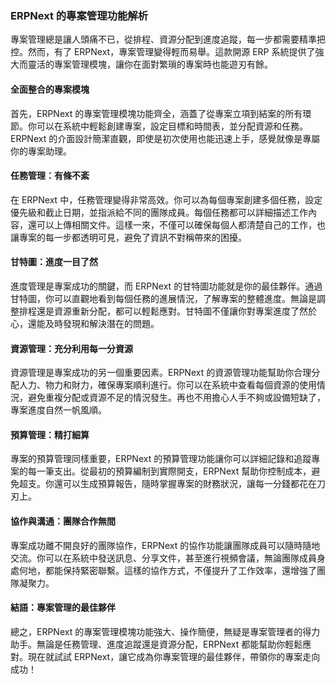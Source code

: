 ### ERPNext 的專案管理功能解析

專案管理總是讓人頭痛不已，從排程、資源分配到進度追蹤，每一步都需要精準把控。然而，有了 ERPNext，專案管理變得輕而易舉。這款開源 ERP 系統提供了強大而靈活的專案管理模塊，讓你在面對繁瑣的專案時也能遊刃有餘。

#### 全面整合的專案模塊

首先，ERPNext 的專案管理模塊功能齊全，涵蓋了從專案立項到結案的所有環節。你可以在系統中輕鬆創建專案，設定目標和時間表，並分配資源和任務。ERPNext 的介面設計簡潔直觀，即使是初次使用也能迅速上手，感覺就像是專屬你的專案助理。

#### 任務管理：有條不紊

在 ERPNext 中，任務管理變得非常高效。你可以為每個專案創建多個任務，設定優先級和截止日期，並指派給不同的團隊成員。每個任務都可以詳細描述工作內容，還可以上傳相關文件。這樣一來，不僅可以確保每個人都清楚自己的工作，也讓專案的每一步都透明可見，避免了資訊不對稱帶來的困擾。

#### 甘特圖：進度一目了然

進度管理是專案成功的關鍵，而 ERPNext 的甘特圖功能就是你的最佳夥伴。通過甘特圖，你可以直觀地看到每個任務的進展情況，了解專案的整體進度。無論是調整排程還是資源重新分配，都可以輕鬆應對。甘特圖不僅讓你對專案進度了然於心，還能及時發現和解決潛在的問題。

#### 資源管理：充分利用每一分資源

資源管理是專案成功的另一個重要因素。ERPNext 的資源管理功能幫助你合理分配人力、物力和財力，確保專案順利進行。你可以在系統中查看每個資源的使用情況，避免重複分配或資源不足的情況發生。再也不用擔心人手不夠或設備短缺了，專案進度自然一帆風順。

#### 預算管理：精打細算

專案的預算管理同樣重要，ERPNext 的預算管理功能讓你可以詳細記錄和追蹤專案的每一筆支出。從最初的預算編制到實際開支，ERPNext 幫助你控制成本，避免超支。你還可以生成預算報告，隨時掌握專案的財務狀況，讓每一分錢都花在刀刃上。

#### 協作與溝通：團隊合作無間

專案成功離不開良好的團隊協作，ERPNext 的協作功能讓團隊成員可以隨時隨地交流。你可以在系統中發送訊息、分享文件，甚至進行視頻會議，無論團隊成員身處何地，都能保持緊密聯繫。這樣的協作方式，不僅提升了工作效率，還增強了團隊凝聚力。

#### 結語：專案管理的最佳夥伴

總之，ERPNext 的專案管理模塊功能強大、操作簡便，無疑是專案管理者的得力助手。無論是任務管理、進度追蹤還是資源分配，ERPNext 都能幫助你輕鬆應對。現在就試試 ERPNext，讓它成為你專案管理的最佳夥伴，帶領你的專案走向成功！
